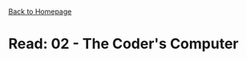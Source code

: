 [Back to Homepage](https://alysondorfman.github.io/reading-notes/)

# Read: 02 - The Coder's Computer

